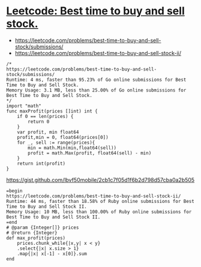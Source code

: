 # [Leetcode: Best time to buy and sell stock.](https://leetcode.com/problems/best-time-to-buy-and-sell-stock/submissions/)


- https://leetcode.com/problems/best-time-to-buy-and-sell-stock/submissions/
- https://leetcode.com/problems/best-time-to-buy-and-sell-stock-ii/

```
/*
https://leetcode.com/problems/best-time-to-buy-and-sell-stock/submissions/
Runtime: 4 ms, faster than 95.23% of Go online submissions for Best Time to Buy and Sell Stock.
Memory Usage: 3.1 MB, less than 25.00% of Go online submissions for Best Time to Buy and Sell Stock.
*/
import "math"
func maxProfit(prices []int) int {
    if 0 == len(prices) {
        return 0
    }
    var profit, min float64
    profit,min = 0, float64(prices[0])
    for _, sell := range(prices){
        min = math.Min(min,float64(sell))
        profit = math.Max(profit, float64(sell) - min)
    }
    return int(profit)
}
```

https://gist.github.com/lbvf50mobile/2cb1c7f05d1f6b2d798d57cba0a2b505

```
=begin
https://leetcode.com/problems/best-time-to-buy-and-sell-stock-ii/
Runtime: 44 ms, faster than 18.58% of Ruby online submissions for Best Time to Buy and Sell Stock II.
Memory Usage: 10 MB, less than 100.00% of Ruby online submissions for Best Time to Buy and Sell Stock II.
=end
# @param {Integer[]} prices
# @return {Integer}
def max_profit(prices)
    prices.chunk_while{|x,y| x < y}
    .select{|x| x.size > 1}
    .map{|x| x[-1] - x[0]}.sum
end
```